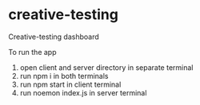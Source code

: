 # creative-testing

Creative-testing dashboard

To run the app

1. open client and server directory in separate terminal
2. run npm i in both terminals
3. run npm start in client terminal
4. run noemon index.js in server terminal
